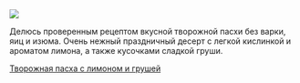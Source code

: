 <!--2025-04-14 20:44:06-->
<div class="yb">
  <div class="rss finecooking"><a href="https://fine-cooking.ru/recipe/tvorozhnaya-pasha-s-limonom-i-grushey"><img src="https://fine-cooking.ru/images/recipe/tvorozhnaya-pasha-s-limonom-i-grushey/photo/960w.jpg"></a><p>Делюсь проверенным рецептом вкусной творожной пасхи без варки, яиц и изюма. Очень нежный праздничный десерт с легкой кислинкой и ароматом лимона, а также кусочками сладкой груши.</p>
 <p class="titl"><a href="https://fine-cooking.ru/recipe/tvorozhnaya-pasha-s-limonom-i-grushey">Творожная пасха с лимоном и грушей</a></p></div>
</div>
